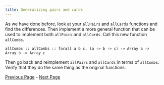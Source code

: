 ```yaml
---
title: Generalizing pairs and cards
---
```


As we have done before, look at your `allPairs` and `allCards` functions and find
the differences.  Then implement a more general function that can be used to
implement both `allPairs` and `allCards`.  Call this new function `allCombs`.

    allCombs :: allCombs :: forall a b c. (a -> b -> c) -> Array a -> Array b -> Array c

Then go back and reimplement `allPairs` and `allCards` in terms of `allCombs`.
Verify that they do the same thing as the original functions.

[Previous Page](ex3-2.html) - [Next Page](ex3-4.html)
